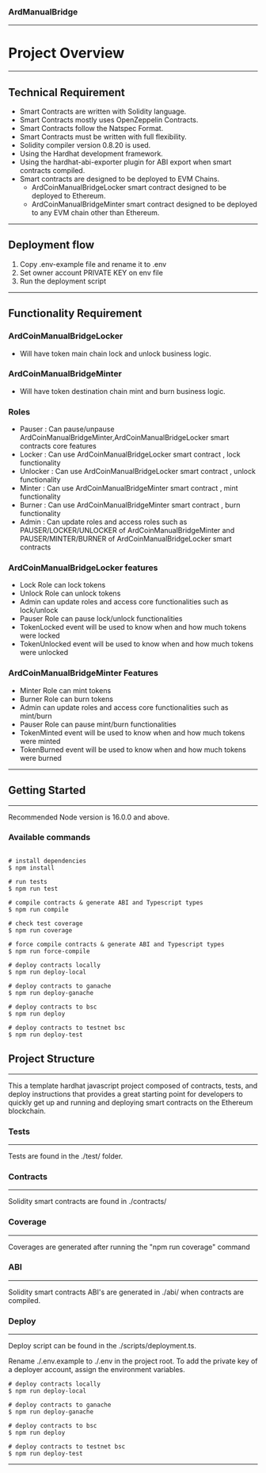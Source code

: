 ### ArdManualBridge
---
# Project Overview

---

## Technical Requirement
 - Smart Contracts are written with Solidity language.
 - Smart Contracts mostly uses OpenZeppelin Contracts.
 - Smart Contracts follow the Natspec Format.
 - Smart Contracts must be written with full flexibility.
 - Solidity compiler version 0.8.20 is used.
 - Using the Hardhat development framework.
 - Using the hardhat-abi-exporter plugin for ABI export when smart contracts compiled.
 - Smart contracts are designed to be deployed to EVM Chains.
    - ArdCoinManualBridgeLocker smart contract designed to be deployed to Ethereum.
    - ArdCoinManualBridgeMinter smart contract designed to be deployed to any EVM chain other than Ethereum.

---

## Deployment flow
 1. Copy .env-example file and rename it to .env
 2. Set owner account PRIVATE KEY on env file
 3. Run the deployment script

---

## Functionality Requirement

### ArdCoinManualBridgeLocker
 - Will have token main chain lock and unlock business logic.

### ArdCoinManualBridgeMinter
 - Will have token destination chain mint and burn business logic.

### Roles
 - Pauser : Can pause/unpause ArdCoinManualBridgeMinter,ArdCoinManualBridgeLocker smart contracts core features
 - Locker : Can use ArdCoinManualBridgeLocker smart contract , lock functionality
 - Unlocker : Can use ArdCoinManualBridgeLocker smart contract , unlock functionality
 - Minter : Can use ArdCoinManualBridgeMinter smart contract , mint functionality
 - Burner : Can use ArdCoinManualBridgeMinter smart contract , burn functionality
 - Admin : Can update roles and access roles such as PAUSER/LOCKER/UNLOCKER of ArdCoinManualBridgeMinter and PAUSER/MINTER/BURNER of ArdCoinManualBridgeLocker smart contracts

### ArdCoinManualBridgeLocker features
 - Lock Role can lock tokens
 - Unlock Role can unlock tokens
 - Admin can update roles and access core functionalities such as lock/unlock
 - Pauser Role can pause lock/unlock functionalities
 - TokenLocked event will be used to know when and how much tokens were locked
 - TokenUnlocked event will be used to know when and how much tokens were unlocked

### ArdCoinManualBridgeMinter Features
 - Minter Role can mint tokens
 - Burner Role can burn tokens 
 - Admin can update roles and access core functionalities such as mint/burn
 - Pauser Role can pause mint/burn functionalities
 - TokenMinted event will be used to know when and how much tokens were minted
 - TokenBurned event will be used to know when and how much tokens were burned

---

## Getting Started
---
Recommended Node version is 16.0.0 and above.

### Available commands
```

# install dependencies
$ npm install

# run tests
$ npm run test

# compile contracts & generate ABI and Typescript types
$ npm run compile

# check test coverage
$ npm run coverage

# force compile contracts & generate ABI and Typescript types
$ npm run force-compile

# deploy contracts locally
$ npm run deploy-local

# deploy contracts to ganache
$ npm run deploy-ganache

# deploy contracts to bsc
$ npm run deploy

# deploy contracts to testnet bsc
$ npm run deploy-test

```

## Project Structure
---
This a template hardhat javascript project composed of contracts, tests, and deploy instructions that provides a great starting point for developers to quickly get up and running and deploying smart contracts on the Ethereum blockchain.

### Tests
---
Tests are found in the ./test/ folder.

### Contracts
---
Solidity smart contracts are found in ./contracts/

### Coverage
---
Coverages are generated after running the "npm run coverage" command

### ABI
---
Solidity smart contracts ABI's are generated in ./abi/ when contracts are compiled.

### Deploy
---
Deploy script can be found in the ./scripts/deployment.ts.

Rename ./.env.example to ./.env in the project root. To add the private key of a deployer account, assign the environment variables.

```
# deploy contracts locally
$ npm run deploy-local

# deploy contracts to ganache
$ npm run deploy-ganache

# deploy contracts to bsc
$ npm run deploy

# deploy contracts to testnet bsc
$ npm run deploy-test
```

---
